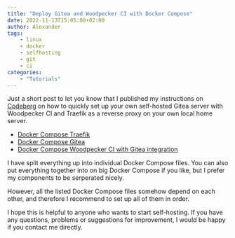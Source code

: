 ```yaml
---
title: "Deploy Gitea and Woodpecker CI with Docker Compose"
date: 2022-11-13T15:05:00+02:00
author: Alexander
tags:
    - linux
    - docker
    - selfhosting
    - git
    - ci
categories:
    - "Tutorials"
---
```


Just a short post to let you know that I published my instructions on [Codeberg](https://codeberg.org) on how to quickly set up your own self-hosted Gitea server with Woodpecker CI and Traefik as a reverse proxy on your own local home server.

- [Docker Compose Traefik](https://codeberg.org/alexruf/docker-compose-traefik)
- [Docker Compose Gitea](https://codeberg.org/alexruf/docker-compose-gitea)
- [Docker Compose Woodpecker CI with Gitea integration](https://codeberg.org/alexruf/docker-compose-woodpecker-ci)

I have split everything up into individual Docker Compose files. You can also put everything together into on big Docker Compose if you like, but I prefer my components to be serperated nicely.

However, all the listed Docker Compose files somehow depend on each other, and therefore I recommend to set up all of them in order.

I hope this is helpful to anyone who wants to start self-hosting. If you have any questions, problems or suggestions for improvement, I would be happy if you contact me directly.
